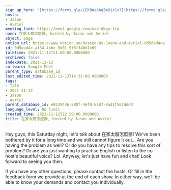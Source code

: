 ```yaml
---
sign_up_here: '[https://forms.gle/LEKBWqkAqZmDjc1s7](https://forms.gle/LEKBWqkAqZmDjc1s7)'
hosts:
- Jason
- Avriel
meeting_link: https://meet.google.com/uxd-dkgw-tca
name: 在家太廢怎麼辦, hosted by Jason and Avriel
object: page
notion_url: https://www.notion.so/hosted-by-Jason-and-Avriel-0d5dad4ca1344bbe9d015f8f348d1e69
id: 0d5dad4c-a134-4bbe-9d01-5f8f348d1e69
talktime: 2021-11-13T21:00:00.0000000
archived: false
indexDate: 2021-11-13
software: Google Meet
parent_type: database_id
last_edited_time: 2021-11-13T14:31:00.0000000
tags:
- Talk
- 2021-11-13
- Jason
- Avriel
parent_database_id: e9339446-880f-4ef0-8ad7-8ad1f507dded
language_level: No limit
created_time: 2021-11-12T22:58:00.0000000
title: 在家太廢怎麼辦, hosted by Jason and Avriel
---
```





Hey guys, this Saturday night, let's talk about 在家太廢怎麼辦! We've been bothered by it for a long time and we still cannot figure it out... Are you having the problem as well? Or do you have any tips to resolve this sort of problem? Or are you just wanting to practise English or listen to the co-host's beautiful voice? Lol. Anyway, let's just have fun and chat! Look forward to seeing you then. 

If you have any other questions, please contact the hosts. Or fill in the feedback form we provide at the end of each show. In either way, we’ll be able to know your demands and contact you individually.







